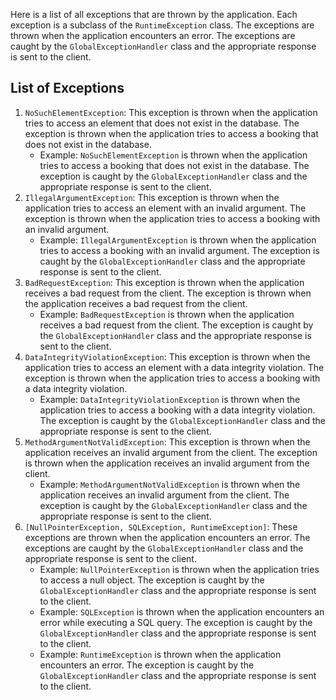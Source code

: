 Here is a list of all exceptions that are thrown by the application. Each exception is a subclass of the `RuntimeException` class. The exceptions are thrown when the application encounters an error. The exceptions are caught by the `GlobalExceptionHandler` class and the appropriate response is sent to the client.

## List of Exceptions

1. `NoSuchElementException`: This exception is thrown when the application tries to access an element that does not exist in the database. The exception is thrown when the application tries to access a booking that does not exist in the database.
    - Example: `NoSuchElementException` is thrown when the application tries to access a booking that does not exist in the database. The exception is caught by the `GlobalExceptionHandler` class and the appropriate response is sent to the client.
2. `IllegalArgumentException`: This exception is thrown when the application tries to access an element with an invalid argument. The exception is thrown when the application tries to access a booking with an invalid argument.
    - Example: `IllegalArgumentException` is thrown when the application tries to access a booking with an invalid argument. The exception is caught by the `GlobalExceptionHandler` class and the appropriate response is sent to the client.
3. `BadRequestException`: This exception is thrown when the application receives a bad request from the client. The exception is thrown when the application receives a bad request from the client.
    - Example: `BadRequestException` is thrown when the application receives a bad request from the client. The exception is caught by the `GlobalExceptionHandler` class and the appropriate response is sent to the client.
4. `DataIntegrityViolationException`: This exception is thrown when the application tries to access an element with a data integrity violation. The exception is thrown when the application tries to access a booking with a data integrity violation.
    - Example: `DataIntegrityViolationException` is thrown when the application tries to access a booking with a data integrity violation. The exception is caught by the `GlobalExceptionHandler` class and the appropriate response is sent to the client.
5. `MethodArgumentNotValidException`: This exception is thrown when the application receives an invalid argument from the client. The exception is thrown when the application receives an invalid argument from the client.
   - Example: `MethodArgumentNotValidException` is thrown when the application receives an invalid argument from the client. The exception is caught by the `GlobalExceptionHandler` class and the appropriate response is sent to the client. 
6. `[NullPointerException, SQLException, RuntimeException]`: These exceptions are thrown when the application encounters an error. The exceptions are caught by the `GlobalExceptionHandler` class and the appropriate response is sent to the client.
    - Example: `NullPointerException` is thrown when the application tries to access a null object. The exception is caught by the `GlobalExceptionHandler` class and the appropriate response is sent to the client.
    - Example: `SQLException` is thrown when the application encounters an error while executing a SQL query. The exception is caught by the `GlobalExceptionHandler` class and the appropriate response is sent to the client.
    - Example: `RuntimeException` is thrown when the application encounters an error. The exception is caught by the `GlobalExceptionHandler` class and the appropriate response is sent to the client.